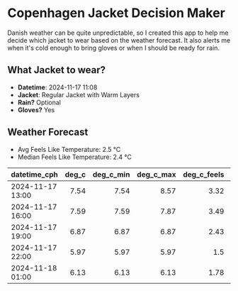 
# Copenhagen Jacket Decision Maker

Danish weather can be quite unpredictable, so I created this app to help me decide which jacket to wear based on the weather forecast. 
It also alerts me when it's cold enough to bring gloves or when I should be ready for rain.

## What Jacket to wear?

- **Datetime**: 2024-11-17 11:08
- **Jacket**: Regular Jacket with Warm Layers
- **Rain?** Optional
- **Gloves?** Yes

## Weather Forecast
- Avg Feels Like Temperature: 2.5 °C
- Median Feels Like Temperature: 2.4 °C

| datetime_cph     |   deg_c |   deg_c_min |   deg_c_max |   deg_c_feels | weather   | wind   | rain   |
|:-----------------|--------:|------------:|------------:|--------------:|:----------|:-------|:-------|
| 2024-11-17 13:00 |    7.54 |        7.54 |        8.57 |          3.32 | Clouds    | High   | None   |
| 2024-11-17 16:00 |    7.59 |        7.59 |        7.87 |          3.49 | Clouds    | High   | None   |
| 2024-11-17 19:00 |    6.87 |        6.87 |        6.87 |          2.43 | Clouds    | High   | None   |
| 2024-11-17 22:00 |    5.97 |        5.97 |        5.97 |          1.5  | Clear     | High   | None   |
| 2024-11-18 01:00 |    6.13 |        6.13 |        6.13 |          1.78 | Rain      | High   | Low    |
        